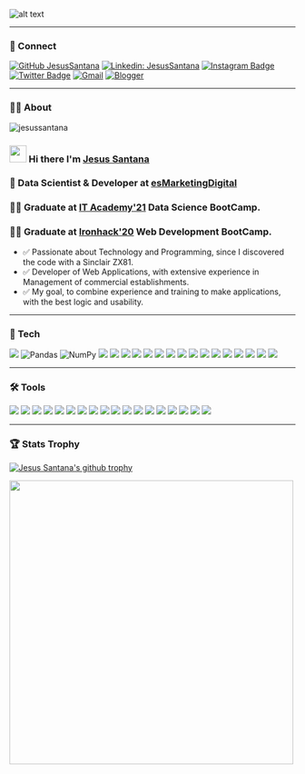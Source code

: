 ![alt text](https://esmarketingdigital.com/images/esmarketingdigitalgh.png)  

 ---  
 
 
 
### 📲 Connect

[![GitHub JesusSantana](https://img.shields.io/github/followers/jesussantana?label=follow&style=social)](https://github.com/jesussantana)
[![Linkedin: JesusSantana](https://img.shields.io/badge/-JesusSantana-blue?style=flat-square&logo=Linkedin&logoColor=white&link=https://www.linkedin.com/in/chus-santana/)](https://www.linkedin.com/in/chus-santana/)
[![Instagram Badge](https://img.shields.io/badge/-@esmarketingdigital-purple?style=flat&logo=instagram&logoColor=white&link=https://instagram.com/esmarketingdigital/)](https://instagram.com/esmarketingdigital)
[![Twitter Badge](https://img.shields.io/badge/-@esMktDigital-1ca0f1?style=flat&labelColor=1ca0f1&logo=twitter&logoColor=white&link=https://twitter.com/esMktDigital)](https://twitter.com/esMktDigital)
[![Gmail](https://img.shields.io/badge/-Gmail-c14438?style=flat&logo=Gmail&logoColor=white)](mailto:jesus@esmarketingdigital.com)
[![Blogger](https://img.shields.io/badge/-Blogger-E97A10?style=flat&logo=Blogger&logoColor=white)](https://esmarketingdigital.es)
</br>  

--- 
### 🙋‍♂️ About 

<img src="https://komarev.com/ghpvc/?username=jesussantana" alt="jesussantana" />  

### <img src="https://raw.githubusercontent.com/MartinHeinz/MartinHeinz/master/wave.gif" width="30px"> Hi there I'm [Jesus Santana](https://www.linkedin.com/in/chus-santana/)
### 🚀 Data Scientist & Developer at [esMarketingDigital](https://esmarketingdigital.com) 


### 👨‍🔬 Graduate at <a href="https://www.barcelonactiva.cat/es/itacademy">IT Academy'21</a> Data Science BootCamp. 
### 👨‍💻 Graduate at <a href="https://www.ironhack.com/es/desarrollo-web">Ironhack'20</a> Web Development BootCamp.



- ✅ Passionate about Technology and Programming, since I discovered the code with a Sinclair ZX81.
- ✅ Developer of Web Applications, with extensive experience in Management of commercial establishments.
- ✅ My goal, to combine experience and training to make applications, with the best logic and usability. 

---    
 
 
### 🧰 Tech 
<p>
<img src="https://img.shields.io/badge/python-%2314354C.svg?style=flat&logo=python&logoColor=white">
<img alt="Pandas" src="https://img.shields.io/badge/pandas-%23150458.svg?style=flat&logo=pandas&logoColor=white" />
<img alt="NumPy" src="https://img.shields.io/badge/numpy-%23013243.svg?style=flat&logo=numpy&logoColor=white" />
<img src="https://img.shields.io/badge/-R-3776AB?style=flat&logo=R&logoColor=white">
<img src="https://img.shields.io/badge/javascript-%23323330.svg?style=flat&logo=javascript&logoColor=%23F7DF1E">
<img src="http://img.shields.io/badge/-php-7377AD?style=flat&logo=php&logoColor=white">
<img src="http://img.shields.io/badge/-Java-E10000?style=flat&logo=java&logoColor=white">
<img src="http://img.shields.io/badge/c%23%20-%23239120.svg?style=flat&logo=c-sharp&logoColor=white">
<img src="https://img.shields.io/badge/-React-000000?style=flat&logo=react&logoColor=00c8ff">
<img src="https://img.shields.io/badge/redux%20-%23593d88.svg?&style=flat&logo=redux&logoColor=white"/>
<img src="https://img.shields.io/badge/jquery%20-%230769AD.svg?&style=flat&logo=jquery&logoColor=white"/>
<img src="https://img.shields.io/badge/Node.js-43853D?style=flat&logo=node-dot-js&logoColor=white">
<img src="https://img.shields.io/badge/express.js-%23404d59.svg?style=flat&logo=express&logoColor=%2361DAFB">
<img src="https://img.shields.io/badge/-Ajax.js-blue?style=flat&logo=Ajax.js&logoColor=whitet">
<img src="https://img.shields.io/badge/-HTML5-E34F26?style=flat&logo=html5&logoColor=white"> 
<img src="https://img.shields.io/badge/-CSS3-1572B6?style=flat&logo=css3&logoColor=white">
<img src="https://img.shields.io/badge/material%20ui%20-%230081CB.svg?style=flat&logo=material-ui&logoColor=white">
<img src="https://img.shields.io/badge/-Bootstrap-563D7C?style=flat&logo=bootstrap&logoColor=white">
<img src="https://img.shields.io/badge/-Sass-cc6699?style=flat&logo=sass&logoColor=ffffff">
</p>  
  
  
 ---
  
  

### 🛠️ Tools 

<p>
<img src="https://img.shields.io/badge/-MongoDB-4DB33D?style=flat&logo=mongodb&logoColor=FFFFFF">
<img src="https://img.shields.io/badge/-MySQL-F29111?style=flat&logo=mysql&logoColor=FFFFFF">
<img src ="https://img.shields.io/badge/sqlite-%2307405e.svg?&style=flat&logo=sqlite&logoColor=white"/>
<img src="http://img.shields.io/badge/-Git-F1502F?style=flat&logo=git&logoColor=FFFFFF">
<img src="http://img.shields.io/badge/-Github-000000?style=flat&logo=github&logoColor=FFFFFF">
<img src="https://img.shields.io/badge/gitlab-%23181717.svg?style=flat&logo=gitlab&logoColor=white">
<img src="https://img.shields.io/badge/-Firebase-FFA611?style=flat&logo=firebase&logoColor=FFFFFF">
<img src="http://img.shields.io/badge/-Heroku-430098?style=flat&logo=heroku&logoColor=white">
<img src="https://img.shields.io/badge/AWS%20-%23FF9900.svg?&style=flat&logo=amazon-aws&logoColor=white"/>
<img src="https://img.shields.io/badge/Microsoft_Azure-0089D6?style=flat&logo=microsoft-azure&logoColor=white"/>
<img src="https://img.shields.io/badge/-Apache-red?style=flat&logo=apache&logoColor=white">
<img src="https://img.shields.io/badge/-docker-384D54?style=flat&logo=docker&logoColor=white">
<img src="http://img.shields.io/badge/-VS%20Code-007ACC?style=flat&logo=visual%20studio%20code&logoColor=white">
<img src="http://img.shields.io/badge/-RStudio-3776AB?style=flat&logo=rstudio&logoColor=white">
<img src="https://img.shields.io/badge/phpstorm-143?style=flat&logo=phpstorm&logoColor=black&color=black&labelColor=darkorchid">
<img src="https://img.shields.io/badge/NetBeansIDE-1B6AC6.svg?style=flat&logo=apache-netbeans-ide&logoColor=white">
<img src="https://img.shields.io/badge/-WordPress-blue?style=flat&logo=wordpress&logoColor=white"> 
<img src="https://img.shields.io/badge/-Ubuntu-red?style=fla&logo=ubuntu&logoColor=white">
</p>
  
  
 
  

 ---

### :trophy: Stats Trophy 
[![Jesus Santana's github trophy](https://github-profile-trophy.vercel.app/?username=jesussantana&theme=dracula&row=1)](https://github.com/jesussantana)


<a href="https://wakatime.com/share/@jesussantana/264d1d8f-abe3-4070-abda-12dc09f60a3c.svg">
  <img align="center" src="https://wakatime.com/share/@jesussantana/264d1d8f-abe3-4070-abda-12dc09f60a3c.svg" witdh="590" height="500"/>
</a>


